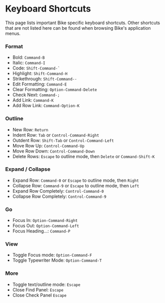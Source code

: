 # Keyboard Shortcuts

This page lists important Bike specific keyboard shortcuts. Other shortcuts that are not listed here can be found when browsing Bike's application menus.

### Format

* Bold: `Command-B`
* Italic: `Command-I`
* Code: `` Shift-Command-` ``
* Highlight: `Shift-Command-H`
* Strikethrough: `Shift-Command--`
* Edit Formatting: `Command-E`
* Clear Formatting: `Option-Command-Delete`
* Check Next: `Command-;`
* Add Link: `Command-K`
* Add Row Link: `Command-Option-K`

### Outline

* New Row: `Return`
* Indent Row: `Tab` or `Control-Command-Right`
* Outdent Row: `Shift-Tab` or `Control-Command-Left`
* Move Row Up: `Control-Command-Up`
* Move Row Down: `Control-Command-Down`
* Delete Rows: `Escape` to outline mode, then `Delete` or `Command-Shift-K`

### Expand / Collapse&#x20;

* Expand Row: `Command-0` or `Escape` to outline mode, then `Right`
* Collapse Row: `Command-9` or `Escape` to outline mode, then `Left`
* Expand Row Completely: `Control-Command-0`
* Collapse Row Completely: `Control-Command-9`

### Go

* Focus In: `Option-Command-Right`
* Focus Out: `Option-Command-Left`
* Focus Heading…: `Command-P`

### View

* Toggle Focus mode: `Option-Command-F`
* Toggle Typewriter Mode: `Option-Command-T`

### More

* Toggle text/outline mode: `Escape`
* Close Find Panel: `Escape`
* Close Check Panel `Escape`
